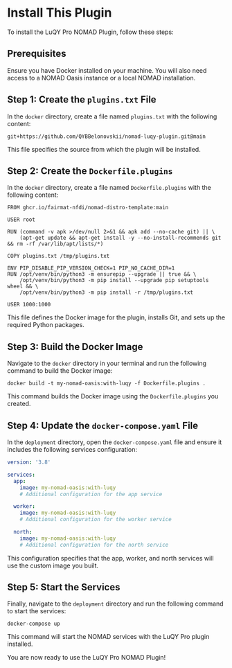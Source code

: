 # Install This Plugin

To install the LuQY Pro NOMAD Plugin, follow these steps:

## Prerequisites

Ensure you have Docker installed on your machine. You will also need access to a NOMAD Oasis instance or a local NOMAD installation.

## Step 1: Create the `plugins.txt` File

In the `docker` directory, create a file named `plugins.txt` with the following content:

```
git+https://github.com/QYBBelonovskii/nomad-luqy-plugin.git@main
```

This file specifies the source from which the plugin will be installed.

## Step 2: Create the `Dockerfile.plugins`

In the `docker` directory, create a file named `Dockerfile.plugins` with the following content:

```
FROM ghcr.io/fairmat-nfdi/nomad-distro-template:main

USER root

RUN (command -v apk >/dev/null 2>&1 && apk add --no-cache git) || \
    (apt-get update && apt-get install -y --no-install-recommends git && rm -rf /var/lib/apt/lists/*)

COPY plugins.txt /tmp/plugins.txt

ENV PIP_DISABLE_PIP_VERSION_CHECK=1 PIP_NO_CACHE_DIR=1
RUN /opt/venv/bin/python3 -m ensurepip --upgrade || true && \
    /opt/venv/bin/python3 -m pip install --upgrade pip setuptools wheel && \
    /opt/venv/bin/python3 -m pip install -r /tmp/plugins.txt

USER 1000:1000
```

This file defines the Docker image for the plugin, installs Git, and sets up the required Python packages.

## Step 3: Build the Docker Image

Navigate to the `docker` directory in your terminal and run the following command to build the Docker image:

```
docker build -t my-nomad-oasis:with-luqy -f Dockerfile.plugins .
```

This command builds the Docker image using the `Dockerfile.plugins` you created.

## Step 4: Update the `docker-compose.yaml` File

In the `deployment` directory, open the `docker-compose.yaml` file and ensure it includes the following services configuration:

```yaml
version: '3.8'

services:
  app:
    image: my-nomad-oasis:with-luqy
    # Additional configuration for the app service

  worker:
    image: my-nomad-oasis:with-luqy
    # Additional configuration for the worker service

  north:
    image: my-nomad-oasis:with-luqy
    # Additional configuration for the north service
```

This configuration specifies that the app, worker, and north services will use the custom image you built.

## Step 5: Start the Services

Finally, navigate to the `deployment` directory and run the following command to start the services:

```
docker-compose up
```

This command will start the NOMAD services with the LuQY Pro plugin installed.

You are now ready to use the LuQY Pro NOMAD Plugin!
